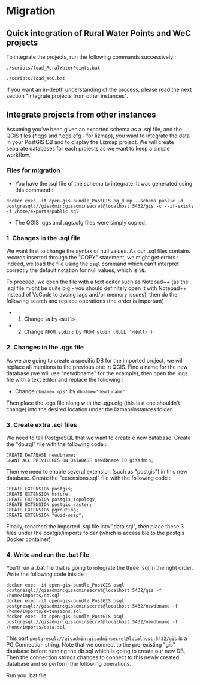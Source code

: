 # Migration

## Quick integration of Rural Water Points and WeC projects
To integrate the projects, run the following commands successively :
```
./scripts/load_RuralWaterPoints.bat
```

```
./scripts/load_WeC.bat
```

If you want an in-depth understanding of the process, please read the next section "Integrate projects from other instances".

## Integrate projects from other instances
Assuming you've been given an exported schema as a .sql file, and the QGIS files (*.qgs and *.qgs.cfg - for lizmap), you want to integrate the data in your PostGIS DB and to display the Lizmap project. We will create separate databases for each projects as we want to keep a simple workflow.

### Files for migration
- You have the .sql file of the schema to integrate. It was generated using this command :
```
docker exec -it open-gis-bundle_PostGIS pg_dump --schema public -d postgresql://gisadmin:gisadminsecret@localhost:5432/gis -c --if-exists -f /home/exports/public.sql
```
- The QGIS .qgs and .qgs.cfg files were simply copied.

### 1. Changes in the .sql file
We want first to change the syntax of null values. As our .sql files contains records inserted through the "COPY" statement, we might get errors : indeed, we load the file using the ```psql``` command which can't interpret correctly the default notation for null values, which is ```\N```.

To proceed, we open the file with a text editor such as Notepad++ (as the .sql file might be quite big - you should definitely open it with Notepad++ instead of VsCode to avoing lags and/or memory issues), then do the following search and replace operations (the order is important) :
- 1. Change ```\N``` by ```<Null>```
- 2. Change ```FROM stdin;``` by ```FROM stdin (NULL '<Null>');```

### 2. Changes in the .qgs file
As we are going to create a specific DB for the imported project, we will replace all mentions to the previous one in QGIS. Find a name for the new database (we will use "newdbname" for the example), then open the .qgs file with a text editor and replace the following :
- Change ```dbname='gis'``` by ```dbname='newdbname'```

Then place the .qgs file along with the .qgs.cfg (this last one shouldn't change) into the desired location under the lizmap/instances folder

### 3. Create extra .sql files
We need to tell PostgreSQL that we want to create e new database. Create the "db.sql" file with the following code :
```
CREATE DATABASE newdbname;
GRANT ALL PRIVILEGES ON DATABASE newdbname TO gisadmin;
```

Then we need to enable several extension (such as "postgis") in this new database. Create the "extensions.sql" file with the following code :
```
CREATE EXTENSION postgis;
CREATE EXTENSION hstore;
CREATE EXTENSION postgis_topology;
CREATE EXTENSION postgis_raster;
CREATE EXTENSION pgrouting;
CREATE EXTENSION "uuid-ossp";
```

Finally, renamed the imported .sql file into "data.sql", then place these 3 files under the postgis/imports folder (which is accessible to the postgis Docker container)

### 4. Write and run the .bat file
You'll run a .bat file that is going to integrate the three .sql in the right order. Write the following code iniside : 
```
docker exec -it open-gis-bundle_PostGIS psql postgresql://gisadmin:gisadminsecret@localhost:5432/gis -f /home/imports/db.sql
docker exec -it open-gis-bundle_PostGIS psql postgresql://gisadmin:gisadminsecret@localhost:5432/newdbname -f /home/imports/extensions.sql
docker exec -it open-gis-bundle_PostGIS psql postgresql://gisadmin:gisadminsecret@localhost:5432/newdbname -f /home/imports/data.sql
```
This part ```postgresql://gisadmin:gisadminsecret@localhost:5432/gis``` is a PG Connection string. Note that we connect to the pre-existing "gis" database before running the db.sql which is going to create our new DB. Then the connection strings changes to connect to this newly created database and so perform the following operations.

Run you .bat file.



